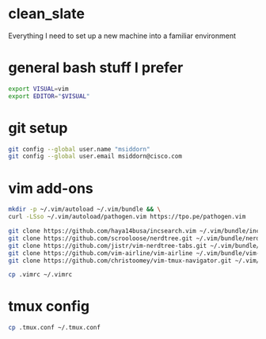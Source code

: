 # clean_slate
Everything I need to set up a new machine into a familiar environment

# general bash stuff I prefer
~~~bash
export VISUAL=vim
export EDITOR="$VISUAL"
~~~

# git setup
~~~bash
git config --global user.name "msiddorn"
git config --global user.email msiddorn@cisco.com
~~~

# vim add-ons
~~~bash
mkdir -p ~/.vim/autoload ~/.vim/bundle && \
curl -LSso ~/.vim/autoload/pathogen.vim https://tpo.pe/pathogen.vim
~~~

~~~bash
git clone https://github.com/haya14busa/incsearch.vim ~/.vim/bundle/incsearch.vim
git clone https://github.com/scrooloose/nerdtree.git ~/.vim/bundle/nerdtree
git clone https://github.com/jistr/vim-nerdtree-tabs.git ~/.vim/bundle/vim-nerdtree-tabs
git clone https://github.com/vim-airline/vim-airline ~/.vim/bundle/vim-airline
git clone https://github.com/christoomey/vim-tmux-navigator.git ~/.vim/bundle/vim-tmux-navigator
~~~

~~~bash
cp .vimrc ~/.vimrc
~~~

# tmux config
~~~bash
cp .tmux.conf ~/.tmux.conf
~~~
